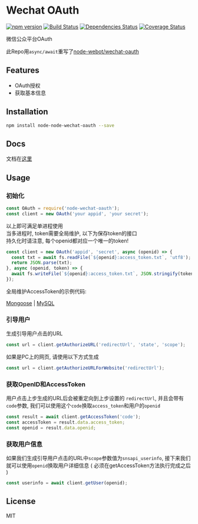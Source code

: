 # Wechat OAuth

[![npm version](https://badge.fury.io/js/node-wechat-oauth.svg)](https://badge.fury.io/js/node-wechat-oauth)
[![Build Status](https://travis-ci.org/samuraime/wechat-oauth.svg)](https://travis-ci.org/samuraime/wechat-oauth)
[![Dependencies Status](https://david-dm.org/samuraime/wechat-oauth.svg)](https://david-dm.org/samuraime/wechat-oauth)
[![Coverage Status](https://coveralls.io/repos/github/samuraime/wechat-oauth/badge.svg?branch=master)](https://coveralls.io/github/samuraime/wechat-oauth?branch=master)

微信公众平台OAuth

此Repo用```async/await```重写了[node-webot/wechat-oauth](https://github.com/node-webot/wechat-oauth)

## Features

- OAuth授权
- 获取基本信息

## Installation

```sh
npm install node-node-wechat-oauth --save
```

## Docs

文档在[这里](docs)

## Usage

### 初始化

```js
const OAuth = require('node-wechat-oauth');
const client = new OAuth('your appid', 'your secret');
```

以上即可满足单进程使用  
当多进程时, token需要全局维护, 以下为保存token的接口  
持久化时请注意, 每个openid都对应一个唯一的token!

```js
const client = new OAuth('appid', 'secret', async (openid) => {
  const txt = await fs.readFile(`${openid}:access_token.txt`, 'utf8');
  return JSON.parse(txt);
}, async (openid, token) => {
  await fs.writeFile(`${openid}:access_token.txt`, JSON.stringify(token));
});
```

全局维护AccessToken的示例代码:

[Mongoose](examples/mongoose.js) | [MySQL](examples/mysql.js)

### 引导用户

生成引导用户点击的URL

```js
const url = client.getAuthorizeURL('redirectUrl', 'state', 'scope');
```

如果是PC上的网页, 请使用以下方式生成

```js
const url = client.getAuthorizeURLForWebsite('redirectUrl');
```

### 获取OpenID和AccessToken

用户点击上步生成的URL后会被重定向到上步设置的 `redirectUrl`, 并且会带有`code`参数, 我们可以使用这个`code`换取`access_token`和用户的`openid`

```js
const result = await client.getAccessToken('code');
const accessToken = result.data.access_token;
const openid = result.data.openid;
```

### 获取用户信息

如果我们生成引导用户点击的URL中`scope`参数值为`snsapi_userinfo`, 接下来我们就可以使用`openid`换取用户详细信息 ( 必须在getAccessToken方法执行完成之后 ) 

```js
const userinfo = await client.getUser(openid);
```

## License

MIT
